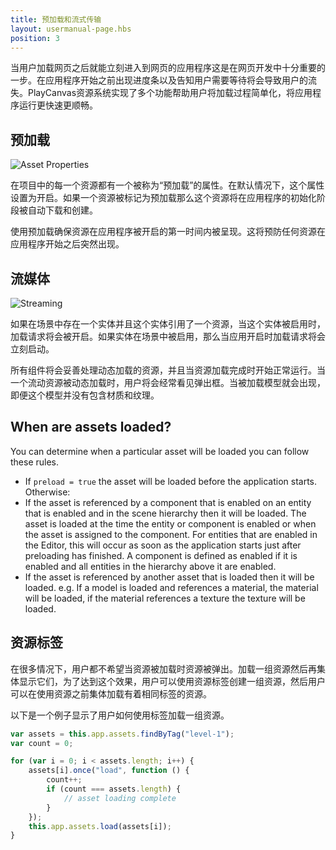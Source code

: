 ```yaml
---
title: 预加载和流式传输
layout: usermanual-page.hbs
position: 3
---
```


当用户加载网页之后就能立刻进入到网页的应用程序这是在网页开发中十分重要的一步。在应用程序开始之前出现进度条以及告知用户需要等待将会导致用户的流失。PlayCanvas资源系统实现了多个功能帮助用户将加载过程简单化，将应用程序运行更快速更顺畅。

## 预加载

![Asset Properties][1]

在项目中的每一个资源都有一个被称为“预加载”的属性。在默认情况下，这个属性设置为开启。如果一个资源被标记为预加载那么这个资源将在应用程序的初始化阶段被自动下载和创建。

使用预加载确保资源在应用程序被开启的第一时间内被呈现。这将预防任何资源在应用程序开始之后突然出现。

## 流媒体

![Streaming][2]

如果在场景中存在一个实体并且这个实体引用了一个资源，当这个实体被启用时，加载请求将会被开启。如果实体在场景中被启用，那么当应用开启时加载请求将会立刻启动。

所有组件将会妥善处理动态加载的资源，并且当资源加载完成时开始正常运行。当一个流动资源被动态加载时，用户将会经常看见弹出框。当被加载模型就会出现，即便这个模型并没有包含材质和纹理。

## When are assets loaded?

You can determine when a particular asset will be loaded you can follow these rules.

* If `preload = true` the asset will be loaded before the application starts. Otherwise:
* If the asset is referenced by a component that is enabled on an entity that is enabled and in the scene hierarchy then it will be loaded. The asset is loaded at the time the entity or component is enabled or when the asset is assigned to the component. For entities that are enabled in the Editor, this will occur as soon as the application starts just after preloading has finished. A component is defined as enabled if it is enabled and all entities in the hierarchy above it are enabled.
* If the asset is referenced by another asset that is loaded then it will be loaded. e.g. If a model is loaded and references a material, the material will be loaded, if the material references a texture the texture will be loaded.

## 资源标签

在很多情况下，用户都不希望当资源被加载时资源被弹出。加载一组资源然后再集体显示它们，为了达到这个效果，用户可以使用资源标签创建一组资源，然后用户可以在使用资源之前集体加载有着相同标签的资源。

以下是一个例子显示了用户如何使用标签加载一组资源。

```javascript
var assets = this.app.assets.findByTag("level-1");
var count = 0;

for (var i = 0; i < assets.length; i++) {
    assets[i].once("load", function () {
        count++;
        if (count === assets.length) {
            // asset loading complete
        }
    });
    this.app.assets.load(assets[i]);
}
```

[1]: /images/user-manual/assets/preloading-and-streaming/asset-properties.jpg
[2]: /images/user-manual/assets/preloading-and-streaming/streaming.gif

